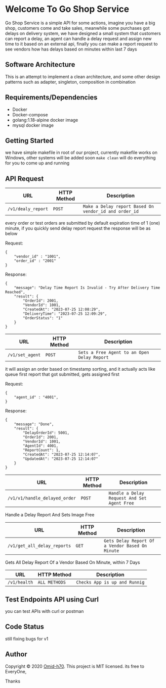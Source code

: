 
# Welcome To Go Shop Service 
Go Shop Service is a simple API for some actions, imagine you have a big shop, customers come and take sales, meanwhile
some purchases got delays on delivery system, we have designed a small system that customers can report a delay, 
an agent can handle a delay request and assign new time to it based on an external api,
finally you can make a report request to see vendors how has delays based on minutes within last 7 days

## Software Architecture
This is an attempt to implement a clean architecture, and some other design patterns such as adapter, singleton, composition in combination
## Requirements/Dependencies
- Docker
- Docker-compose
- golang:1.18-alpine docker image
- mysql docker image
##  Getting Started
we have simple makefile in root of our project, currently makefile works on Windows, other systems will be added soon
`make clean` 
will do everything for you to come up and running

## API Request
| URL                |HTTP Method| Description                                                       |
|--------------------|-------------------------------|-------------------------------------------------------------------|
| `/v1/dealy_report` |`POST`            | `Make a Delay report Based On vendor_id and order_id   `          |

every order or test orders are submitted by default expiration time of 1 (one) minute, if you quickly send delay report request the 
response will be as below

Request:
```
{
	"vendor_id" : "1001",
	"order_id" : "2001"
}
```
Response:
```
{
    "message": "Delay Time Report Is Invalid - Try After Delivery Time Reached",
    "result": {
        "OrderId": 2001,
        "VendorId": 1001,
        "CreatedAt": "2023-07-25 12:08:29",
        "DeliveryTime": "2023-07-25 12:09:29",
        "OrderStatus": "1"
    }
}
```

| URL             |HTTP Method| Description                                    |
|-----------------|-------------------------------|------------------------------------------------|
| `/v1/set_agent` |`POST`            | `Sets a Free Agent to an Open Delay Report   ` |

it will assign an order based on timestamp sorting, and it actually acts like queue
first report that got submitted, gets assigned first

Request:
```
{
	"agent_id" : "4001",
}
```
Response:
```
{
    "message": "Done",
    "result": {
        "DelayOrderId": 5001,
        "OrderId": 2001,
        "VendorId": 1001,
        "AgentId": 4001,
        "ReportCount": 1,
        "CreatedAt": "2023-07-25 12:14:07",
        "UpdatedAt": "2023-07-25 12:14:07"
    }
}
```

| URL             |HTTP Method| Description                                 |
|-----------------|-------------------------------|---------------------------------------------|
| `/v1/v1/handle_delayed_order` |`POST`            | `Handle a Delay Request And Set Agent Free` |

Handle a Delay Report And Sets Image Free

| URL             | HTTP Method | Description                                     |
|-----------------|-------------|-------------------------------------------------|
| `/v1/get_all_delay_reports` | `GET`       | `Gets Delay Report Of a Vendor Based On Minute` |

Gets All Delay Report Of a Vendor Based On Minute, within 7 Days

| URL          |HTTP Method| Description                                 |
|--------------|-------------------------------|---------------------------------------------|
| `/v1/health` |`ALL METHODS`            | `Checks App is up and Runnig` |


## Test Endpoints API using Curl
you can test APIs with curl or postman 


## Code Status
still fixing bugs for v1

## Author
Copyright © 2020 [Omid-h70](https://github.com/omid-h70). This project is MIT licensed. its free to EveryOne,

Thanks
